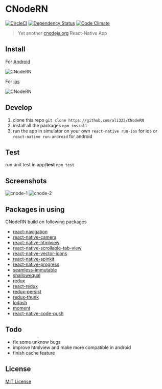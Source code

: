 # CNodeRN
[![CircleCI](https://circleci.com/gh/ali322/CNodeRN.svg?style=svg)](https://circleci.com/gh/ali322/CNodeRN)
[![Dependency Status](https://gemnasium.com/badges/github.com/ali322/CNodeRN.svg)](https://gemnasium.com/github.com/ali322/CNodeRN)
[![Code Climate](https://codeclimate.com/github/ali322/CNodeRN/badges/gpa.svg)](https://codeclimate.com/github/ali322/CNodeRN)

> Yet another [cnodejs.org](http://cnodejs.org) React-Native App

## Install
For [Android](https://www.pgyer.com/Q98i) 

![CNodeRN](https://o1wjx1evz.qnssl.com/app/qrcode/Q98i) 

For [ios](https://www.pgyer.com/GhwY)

![CNodeRN](https://o1wjx1evz.qnssl.com/app/qrcode/GhwY)

## Develop
1. clone this repo
`git clone https://github.com/ali322/CNodeRN`
2. install all the packages
`npm install`
3. run the app in simulator on your own
`react-native run-ios` for ios or `react-native run-android` for android

## Test
run unit test in app/__test__
`npm test`

## Screenshots
![cnode-1](http://7xvyds.com2.z0.glb.qiniucdn.com/ipic/2017-04-09-2017-04-09-14_26_14.gif)
![cnode-2](http://7xvyds.com2.z0.glb.qiniucdn.com/ipic/2017-04-09-2017-04-09-14_22_39.gif)

## Packages in using
CNodeRN build on following packages

* [react-navigation](https://github.com/react-community/react-navigation)
* [react-native-camera](https://github.com/lwansbrough/react-native-camera)
* [react-native-htmlview](https://github.com/jsdf/react-native-htmlview)
* [react-native-scrollable-tab-view](https://github.com/brentvatne/react-native-scrollable-tab-view)
* [react-native-vector-icons](https://github.com/oblador/react-native-vector-icons)
* [react-native-spinkit](https://github.com/maxs15/react-native-spinkit)
* [react-native-progress](https://github.com/oblador/react-native-progress)
* [seamless-immutable](https://github.com/rtfeldman/seamless-immutable)
* [shallowequal](https://github.com/dashed/shallowequal)
* [redux](https://github.com/reactjs/redux)
* [react-redux](https://github.com/reactjs/react-redux)
* [redux-persist](https://github.com/rt2zz/redux-persist)
* [redux-thunk](https://github.com/gaearon/redux-thunk)
* [lodash](https://github.com/lodash/lodash)
* [moment](https://github.com/moment/moment)
* [react-native-code-push](https://github.com/Microsoft/react-native-code-push)

## Todo

- fix some unknow bugs
- improve htmlview and make more compatible in android
- finish cache feature

## License

[MIT License](http://en.wikipedia.org/wiki/MIT_License)